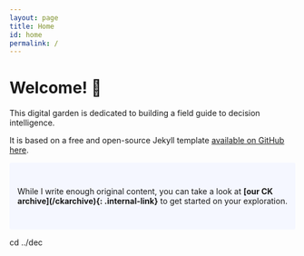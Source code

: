 ```yaml
---
layout: page
title: Home
id: home
permalink: /
---
```


# Welcome! 🌱

This digital garden is dedicated to building a field guide to decision intelligence.

It is based on a free and open-source Jekyll template [available on GitHub here](https://github.com/maximevaillancourt/digital-garden-jekyll-template).

<p style="padding: 3em 1em; background: #f5f7ff; border-radius: 4px;">
  While I write enough original content, you can take a look at <span style="font-weight: bold">[our CK archive](/ckarchive){: .internal-link}</span> to get started on your exploration.
</p>

<style>
  .wrapper {
    max-width: 46em;
  }
</style>
cd ../dec 